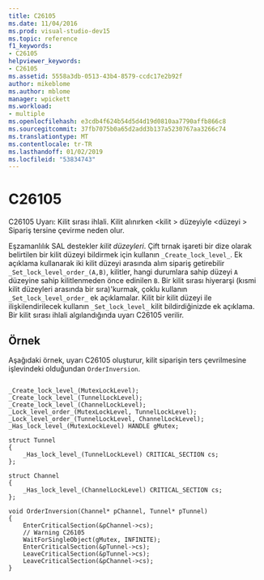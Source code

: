 ```yaml
---
title: C26105
ms.date: 11/04/2016
ms.prod: visual-studio-dev15
ms.topic: reference
f1_keywords:
- C26105
helpviewer_keywords:
- C26105
ms.assetid: 5558a3db-0513-43b4-8579-ccdc17e2b92f
author: mikeblome
ms.author: mblome
manager: wpickett
ms.workload:
- multiple
ms.openlocfilehash: e3cdb4f624b54d5d4d19d0810aa7790affb866c8
ms.sourcegitcommit: 37fb7075b0a65d2add3b137a5230767aa3266c74
ms.translationtype: MT
ms.contentlocale: tr-TR
ms.lasthandoff: 01/02/2019
ms.locfileid: "53834743"
---
```

# <a name="c26105"></a>C26105
C26105 Uyarı: Kilit sırası ihlali. Kilit alınırken \<kilit > düzeyiyle \<düzeyi > Sipariş tersine çevirme neden olur.

 Eşzamanlılık SAL destekler *kilit düzeyleri*. Çift tırnak işareti bir dize olarak belirtilen bir kilit düzeyi bildirmek için kullanın `_Create_lock_level_`. Ek açıklama kullanarak iki kilit düzeyi arasında alım sipariş getirebilir `_Set_lock_level_order_(A,B)`, kilitler, hangi durumlara sahip düzeyi `A` düzeyine sahip kilitlenmeden önce edinilen `B`. Bir kilit sırası hiyerarşi (kısmi kilit düzeyleri arasında bir sıra)'kurmak, çoklu kullanın `_Set_lock_level_order_` ek açıklamalar. Kilit bir kilit düzeyi ile ilişkilendirilecek kullanın `_Set_lock_level_` kilit bildirdiğinizde ek açıklama. Bir kilit sırası ihlali algılandığında uyarı C26105 verilir.

## <a name="example"></a>Örnek
 Aşağıdaki örnek, uyarı C26105 oluşturur, kilit siparişin ters çevrilmesine işlevindeki olduğundan `OrderInversion`.

```

_Create_lock_level_(MutexLockLevel);
_Create_lock_level_(TunnelLockLevel);
_Create_lock_level_(ChannelLockLevel);
_Lock_level_order_(MutexLockLevel, TunnelLockLevel);
_Lock_level_order_(TunnelLockLevel, ChannelLockLevel);
_Has_lock_level_(MutexLockLevel) HANDLE gMutex;

struct Tunnel
{
    _Has_lock_level_(TunnelLockLevel) CRITICAL_SECTION cs;
};

struct Channel
{
    _Has_lock_level_(ChannelLockLevel) CRITICAL_SECTION cs;
};

void OrderInversion(Channel* pChannel, Tunnel* pTunnel)
{
    EnterCriticalSection(&pChannel->cs);
    // Warning C26105
    WaitForSingleObject(gMutex, INFINITE);
    EnterCriticalSection(&pTunnel->cs);
    LeaveCriticalSection(&pTunnel->cs);
    LeaveCriticalSection(&pChannel->cs);
}
```